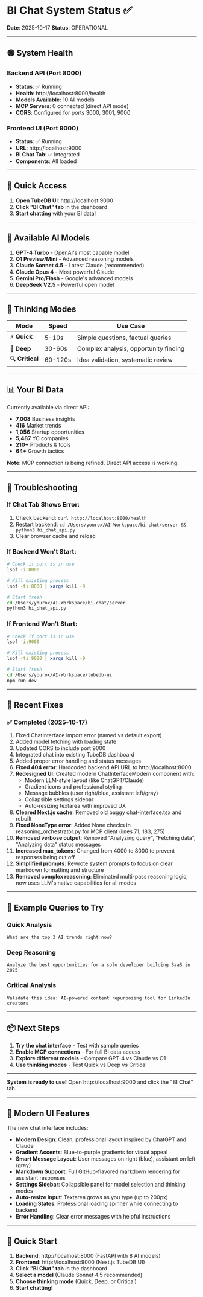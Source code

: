 # BI Chat System Status ✅

**Date**: 2025-10-17
**Status**: OPERATIONAL

---

## 🟢 System Health

### Backend API (Port 8000)
- **Status**: ✅ Running
- **Health**: http://localhost:8000/health
- **Models Available**: 10 AI models
- **MCP Servers**: 0 connected (direct API mode)
- **CORS**: Configured for ports 3000, 3001, 9000

### Frontend UI (Port 9000)
- **Status**: ✅ Running
- **URL**: http://localhost:9000
- **BI Chat Tab**: ✅ Integrated
- **Components**: All loaded

---

## 🎯 Quick Access

1. **Open TubeDB UI**: http://localhost:9000
2. **Click "BI Chat" tab** in the dashboard
3. **Start chatting** with your BI data!

---

## 🤖 Available AI Models

1. **GPT-4 Turbo** - OpenAI's most capable model
2. **O1 Preview/Mini** - Advanced reasoning models
3. **Claude Sonnet 4.5** - Latest Claude (recommended)
4. **Claude Opus 4** - Most powerful Claude
5. **Gemini Pro/Flash** - Google's advanced models
6. **DeepSeek V2.5** - Powerful open model

---

## 🧠 Thinking Modes

| Mode | Speed | Use Case |
|------|-------|----------|
| ⚡ **Quick** | 5-10s | Simple questions, factual queries |
| 🧠 **Deep** | 30-60s | Complex analysis, opportunity finding |
| 🔍 **Critical** | 60-120s | Idea validation, systematic review |

---

## 📊 Your BI Data

Currently available via direct API:
- **7,008** Business insights
- **416** Market trends
- **1,056** Startup opportunities
- **5,487** YC companies
- **210+** Products & tools
- **64+** Growth tactics

**Note**: MCP connection is being refined. Direct API access is working.

---

## 🔧 Troubleshooting

### If Chat Tab Shows Error:
1. Check backend: `curl http://localhost:8000/health`
2. Restart backend: `cd /Users/yourox/AI-Workspace/bi-chat/server && python3 bi_chat_api.py`
3. Clear browser cache and reload

### If Backend Won't Start:
```bash
# Check if port is in use
lsof -i:8000

# Kill existing process
lsof -ti:8000 | xargs kill -9

# Start fresh
cd /Users/yourox/AI-Workspace/bi-chat/server
python3 bi_chat_api.py
```

### If Frontend Won't Start:
```bash
# Check if port is in use
lsof -i:9000

# Kill existing process
lsof -ti:9000 | xargs kill -9

# Start fresh
cd /Users/yourox/AI-Workspace/tubedb-ui
npm run dev
```

---

## 📝 Recent Fixes

### ✅ Completed (2025-10-17)
1. Fixed ChatInterface import error (named vs default export)
2. Added model fetching with loading state
3. Updated CORS to include port 9000
4. Integrated chat into existing TubeDB dashboard
5. Added proper error handling and status messages
6. **Fixed 404 error**: Hardcoded backend API URL to http://localhost:8000
7. **Redesigned UI**: Created modern ChatInterfaceModern component with:
   - Modern LLM-style layout (like ChatGPT/Claude)
   - Gradient icons and professional styling
   - Message bubbles (user right/blue, assistant left/gray)
   - Collapsible settings sidebar
   - Auto-resizing textarea with improved UX
8. **Cleared Next.js cache**: Removed old buggy chat-interface.tsx and rebuilt
9. **Fixed NoneType error**: Added None checks in reasoning_orchestrator.py for MCP client (lines 71, 183, 275)
10. **Removed verbose output**: Removed "Analyzing query", "Fetching data", "Analyzing data" status messages
11. **Increased max_tokens**: Changed from 4000 to 8000 to prevent responses being cut off
12. **Simplified prompts**: Rewrote system prompts to focus on clear markdown formatting and structure
13. **Removed complex reasoning**: Eliminated multi-pass reasoning logic, now uses LLM's native capabilities for all modes

---

## 🚀 Example Queries to Try

### Quick Analysis
```
What are the top 3 AI trends right now?
```

### Deep Reasoning
```
Analyze the best opportunities for a solo developer building SaaS in 2025
```

### Critical Analysis
```
Validate this idea: AI-powered content repurposing tool for LinkedIn creators
```

---

## 📦 Next Steps

1. **Try the chat interface** - Test with sample queries
2. **Enable MCP connections** - For full BI data access
3. **Explore different models** - Compare GPT-4 vs Claude vs O1
4. **Use thinking modes** - Test Quick vs Deep vs Critical

---

**System is ready to use!** Open http://localhost:9000 and click the "BI Chat" tab.

---

## 🎨 Modern UI Features

The new chat interface includes:
- **Modern Design**: Clean, professional layout inspired by ChatGPT and Claude
- **Gradient Accents**: Blue-to-purple gradients for visual appeal
- **Smart Message Layout**: User messages on right (blue), assistant on left (gray)
- **Markdown Support**: Full GitHub-flavored markdown rendering for assistant responses
- **Settings Sidebar**: Collapsible panel for model selection and thinking modes
- **Auto-resize Input**: Textarea grows as you type (up to 200px)
- **Loading States**: Professional loading spinner while connecting to backend
- **Error Handling**: Clear error messages with helpful instructions

---

## 🚀 Quick Start

1. **Backend**: http://localhost:8000 (FastAPI with 8 AI models)
2. **Frontend**: http://localhost:9000 (Next.js TubeDB UI)
3. **Click "BI Chat" tab** in the dashboard
4. **Select a model** (Claude Sonnet 4.5 recommended)
5. **Choose thinking mode** (Quick, Deep, or Critical)
6. **Start chatting!**
